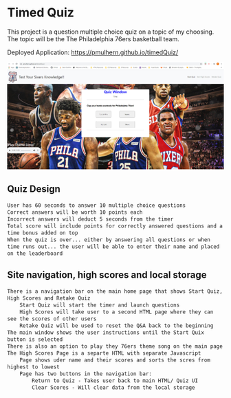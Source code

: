 # Timed Quiz

This project is a question multiple choice quiz on a topic of my choosing.  The topic will be the The Philadelphia 76ers basketball team.

Deployed Application: https://pmulhern.github.io/timedQuiz/

![](Final_Product.jpg)


## Quiz Design

```
User has 60 seconds to answer 10 multiple choice questions
Correct answers will be worth 10 points each
Incorrect answers will deduct 5 seconds from the timer
Total score will include points for correctly answered questions and a time bonus added on top
When the quiz is over... either by answering all questions or when time runs out... the user will be able to enter their name and placed on the leaderboard
```

## Site navigation, high scores and local storage

```
There is a navigation bar on the main home page that shows Start Quiz, High Scores and Retake Quiz
    Start Quiz will start the timer and launch questions
    High Scores will take user to a second HTML page where they can see the scores of other users
    Retake Quiz will be used to reset the Q&A back to the beginning
The main window shows the user instructions until the Start Quix button is selected
There is also an option to play they 76ers theme song on the main page
The High Scores Page is a separte HTML with separate Javascript
    Page shows uder name and their scores and sorts the scres from highest to lowest
    Page has two buttons in the navigation bar:
        Return to Quiz - Takes user back to main HTML/ Quiz UI
        Clear Scores - Will clear data from the local storage
```



